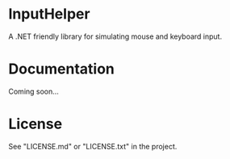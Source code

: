 # InputHelper
A .NET friendly library for simulating mouse and keyboard input.

# Documentation
Coming soon...

# License
See "LICENSE.md" or "LICENSE.txt" in the project.